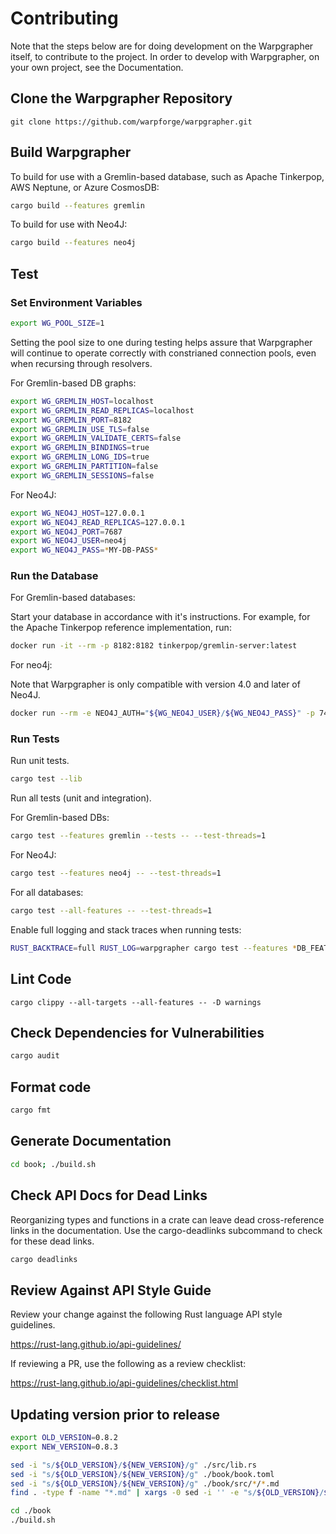 
# Contributing

Note that the steps below are for doing development on the Warpgrapher itself,
to contribute to the project. In order to develop with Warpgrapher, on your own
project, see the Documentation.

## Clone the Warpgrapher Repository

```
git clone https://github.com/warpforge/warpgrapher.git
```

## Build Warpgrapher

To build for use with a Gremlin-based database, such as Apache Tinkerpop, AWS Neptune, or Azure 
CosmosDB:

```bash
cargo build --features gremlin
```

To build for use with Neo4J:

```bash
cargo build --features neo4j
```

## Test

### Set Environment Variables

```bash
export WG_POOL_SIZE=1
```

Setting the pool size to one during testing helps assure that Warpgrapher will continue to operate 
correctly with constrianed connection pools, even when recursing through resolvers.

For Gremlin-based DB graphs:

```bash
export WG_GREMLIN_HOST=localhost
export WG_GREMLIN_READ_REPLICAS=localhost
export WG_GREMLIN_PORT=8182
export WG_GREMLIN_USE_TLS=false
export WG_GREMLIN_VALIDATE_CERTS=false
export WG_GREMLIN_BINDINGS=true
export WG_GREMLIN_LONG_IDS=true
export WG_GREMLIN_PARTITION=false
export WG_GREMLIN_SESSIONS=false
```

For Neo4J:

```bash
export WG_NEO4J_HOST=127.0.0.1
export WG_NEO4J_READ_REPLICAS=127.0.0.1
export WG_NEO4J_PORT=7687
export WG_NEO4J_USER=neo4j
export WG_NEO4J_PASS=*MY-DB-PASS*
```

### Run the Database

For Gremlin-based databases:

Start your database in accordance with it's instructions.  For example, for the Apache Tinkerpop 
reference implementation, run:

```bash
docker run -it --rm -p 8182:8182 tinkerpop/gremlin-server:latest
```

For neo4j:

Note that Warpgrapher is only compatible with version 4.0 and later of Neo4J.

```bash
docker run --rm -e NEO4J_AUTH="${WG_NEO4J_USER}/${WG_NEO4J_PASS}" -p 7474:7474 -p 7687:7687 neo4j:4.1
```

### Run Tests

Run unit tests.

```bash
cargo test --lib
```

Run all tests (unit and integration).

For Gremlin-based DBs:

```bash
cargo test --features gremlin --tests -- --test-threads=1
```

For Neo4J:

```bash
cargo test --features neo4j -- --test-threads=1
```

For all databases:

```bash
cargo test --all-features -- --test-threads=1
```

Enable full logging and stack traces when running tests:

```bash
RUST_BACKTRACE=full RUST_LOG=warpgrapher cargo test --features *DB_FEATURE* -- --nocapture --test-threads=1
```

## Lint Code

```
cargo clippy --all-targets --all-features -- -D warnings
```

## Check Dependencies for Vulnerabilities

```bash
cargo audit
```

## Format code

```bash
cargo fmt
```

## Generate Documentation

```bash
cd book; ./build.sh
```

## Check API Docs for Dead Links

Reorganizing types and functions in a crate can leave dead cross-reference links in the 
documentation. Use the cargo-deadlinks subcommand to check for these dead links.

```bash
cargo deadlinks
```

## Review Against API Style Guide

Review your change against the following Rust language API style guidelines.

https://rust-lang.github.io/api-guidelines/

If reviewing a PR, use the following as a review checklist:

https://rust-lang.github.io/api-guidelines/checklist.html


## Updating version prior to release

```bash
export OLD_VERSION=0.8.2
export NEW_VERSION=0.8.3
```

```bash
sed -i "s/${OLD_VERSION}/${NEW_VERSION}/g" ./src/lib.rs
sed -i "s/${OLD_VERSION}/${NEW_VERSION}/g" ./book/book.toml
sed -i "s/${OLD_VERSION}/${NEW_VERSION}/g" ./book/src/*/*.md
find . -type f -name "*.md" | xargs -0 sed -i '' -e "s/${OLD_VERSION}/${NEW_VERSION}/g"
```

```bash
cd ./book
./build.sh
```
